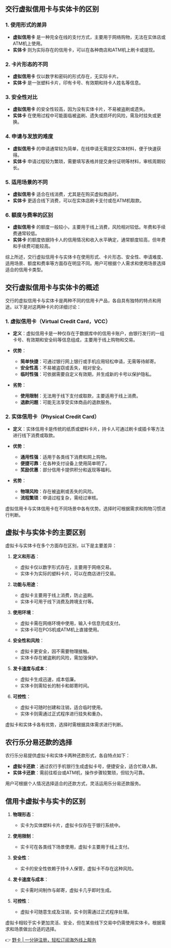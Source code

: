 ## 交行虚拟信用卡与实体卡的区别

### 1. 使用形式的差异

- **虚拟信用卡** 是一种完全在线的支付方式，主要用于网络购物，无法在实体店或ATM机上使用。
- **实体卡** 则为实际存在的信用卡，可以在各种商店和ATM机上刷卡或提现。

### 2. 卡片形态的不同

- **虚拟信用卡** 仅以数字和密码的形式存在，无实际卡片。
- **实体卡** 是一张塑料卡片，印有卡号、有效期和持卡人姓名等信息。

### 3. 安全性对比

- **虚拟信用卡** 的安全性较高，因为没有实体卡片，不易被盗刷或遗失。
- **实体卡** 在使用过程中可能面临被盗刷、遗失或损坏的风险，需及时挂失或更换。

### 4. 申请与发放的难度

- **虚拟信用卡** 的申请通常较为简单，在线申请无需提交实体材料，便于快速获得。
- **实体卡** 申请过程较为繁琐，需要填写表格并提交身份证明等材料，审核周期较长。

### 5. 适用场景的不同

- **虚拟信用卡** 适合在线消费，尤其是在购买虚拟商品时。
- **实体卡** 更适合线下消费，可以在实体店刷卡支付或在ATM机取款。

### 6. 额度与费率的区别

- **虚拟信用卡** 的额度一般较小，主要用于线上消费，风险相对较低。年费和手续费通常较低。
- **实体卡** 的额度依据持卡人的信用情况和收入水平确定，通常额度较高，但年费和手续费可能较高。

综上所述，交行虚拟信用卡与实体卡在使用形式、卡片形态、安全性、申请难度、适用场景、额度和费率等方面存在明显不同。用户可根据个人需求和使用场景选择适合的信用卡类型。

## 交行虚拟信用卡与实体卡的概述

交行的虚拟信用卡与实体卡是两种不同的信用卡产品，各自具有独特的特点和用途。以下是对这两种卡片的详细讨论：

### 1. 虚拟信用卡（Virtual Credit Card，VCC）

- **定义**：虚拟信用卡是一种仅存在于数据库中的信用卡账户，由银行发行的一组卡号、有效期和安全码等信息组成，主要用于线上购物和交易。
  
- **优势**：
  - **简单快捷**：可通过银行网上银行或手机应用轻松申请，无需等待邮寄。
  - **安全性高**：不易被盗窃或丢失，相对安全。
  - **临时性强**：可依据需要自定义有效期，并生成新的卡号以保护隐私。

- **劣势**：
  - **使用限制**：无法用于线下支付或取款，主要适用于线上消费。
  - **退款问题**：可能无法享受实体商品的退款服务。

### 2. 实体信用卡（Physical Credit Card）

- **定义**：实体信用卡是传统的纸质或塑料卡片，持卡人可通过刷卡或插卡等方法进行线下消费或取款。

- **优势**：
  - **通用性强**：适用于各类线下消费和网上购物。
  - **便捷可靠**：在各种支付设备上使用简单明了。
  - **奖励优惠**：部分信用卡提供积分和返现等福利。

- **劣势**：
  - **物理风险**：存在被盗刷或丢失的风险。
  - **流程繁琐**：申请过程复杂，需经过审核。

虚拟信用卡与实体信用卡在不同场景中各有优势。选择时可根据需求和购物习惯进行判断。

## 虚拟卡与实体卡的主要区别

虚拟卡与实体卡在多个方面存在区别，以下是主要差异：

1. **定义和形态**：
   - 虚拟卡仅以数字形式存在，主要用于网络交易。
   - 实体卡为实际的塑料卡片，可以在商店进行交易。

2. **功能与用途**：
   - 虚拟卡主要用于线上消费，防止盗刷。
   - 实体卡可用于线下消费及跨境支付等。

3. **使用环境**：
   - 虚拟卡需在网络环境中使用，输入卡信息完成支付。
   - 实体卡可在POS机或ATM机上直接使用。

4. **安全性和风险**：
   - 虚拟卡更安全，因不需要物理接触。
   - 实体卡存在被盗刷的风险，需加强保护。

5. **发卡速度与成本**：
   - 虚拟卡生成迅速，成本低廉。
   - 实体卡则需较长的制卡和邮寄时间。

6. **可控性**：
   - 虚拟卡可随时创建和注销，适合临时使用。
   - 实体卡则需通过正式程序进行挂失和重办。

虚拟卡和实体卡各有优势，选择时需根据具体需求进行判断。

## 农行乐分易还款的选择

农行乐分易提供虚拟卡和实体卡两种还款形式，各自特点如下：

- **虚拟卡还款**：通过农行手机银行生成虚拟卡号，便捷安全，适合忙碌人群。
- **实体卡还款**：需前往柜台或ATM机，操作步骤较繁琐，但较为可靠。

用户可根据个人情况选择适合的还款方式，灵活运用乐分易还款服务。

## 信用卡虚拟卡与实卡的区别

1. **物理形态**：
   - 实卡为实体塑料卡片，虚拟卡仅存在于银行系统中。

2. **使用限制**：
   - 实卡可在各类线下场景使用，虚拟卡主要用于线上支付。

3. **安全性**：
   - 实卡的安全性依赖于持卡人保管，虚拟卡不存在这种风险。

4. **发卡速度与成本**：
   - 实卡需时间制作与邮寄，虚拟卡几乎即时生成。

5. **可控性**：
   - 虚拟卡可随意生成及注销，实卡则需通过正式程序处理。

虚拟卡相较于实卡更加灵活、安全，但在某些线下交易中仍需使用实体卡。根据需求和场景做出合适的选择。

👉 [野卡 | 一分钟注册，轻松订阅海外线上服务](https://bit.ly/bewildcard)